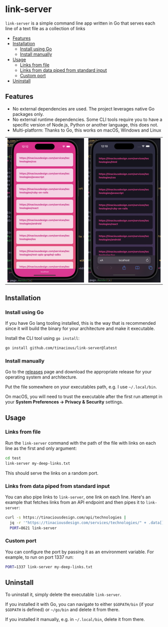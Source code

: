 # link-server

`link-server` is a simple command line app written in Go that serves each line of a text file as a collection of links

- [Features](#features)
- [Installation](#installation)
  - [Install using Go](#install-using-go)
  - [Install manually](#install-manually)
- [Usage](#usage)
  - [Links from file](#links-from-file)
  - [Links from data piped from standard input](#links-from-data-piped-from-standard-input)
  - [Custom port](#custom-port)
- [Uninstall](#uninstall)


## Features

- No external dependencies are used. The project leverages native Go packages only.
- No external runtime dependencies. Some CLI tools require you to have a specific version of Node.js, Python or another language, this does not.
- Multi-platform: Thanks to Go, this works on macOS, Windows and Linux

<table>
<tr>
  <td><img src="screenshots/theme-light.png" /></td>
  <td><img src="screenshots/theme-dark.png" /></td>
</tr>
</table>


## Installation

### Install using Go

If you have Go lang tooling installed, this is the way that is recommended since it will build the binary for your architecture and make it executable.

Install the CLI tool using `go install`:

```sh
go install github.com/tinacious/link-server@latest
```

### Install manually

Go to the [releases](https://github.com/tinacious/link-server/releases) page and download the appropriate release for your operating system and architecture.

Put the file somewhere on your executables path, e.g. I use `~/.local/bin`.

On macOS, you will need to trust the executable after the first run attempt in your **System Preferences &rarr; Privacy & Security** settings.


## Usage

### Links from file

Run the `link-server` command with the path of the file with links on each line as the first and only argument:

```sh
cd test
link-server my-deep-links.txt
```

This should serve the links on a random port.


### Links from data piped from standard input

You can also pipe links to `link-server`, one link on each line. Here's an example that fetches links from an API endpoint and then pipes it to `link-server`:

```sh
curl -s https://tinaciousdesign.com/api/technologies |
  jq -r '"https://tinaciousdesign.com/services/technologies/" + .data[].slug' |
  PORT=8621 link-server
```


### Custom port

You can configure the port by passing it as an environment variable. For example, to run on port 1337 run:

```sh
PORT=1337 link-server my-deep-links.txt
```


## Uninstall

To uninstall it, simply delete the executable `link-server`.

If you installed it with Go, you can navigate to either `$GOPATH/bin` (if your `$GOPATH` is defined) or  `~/go/bin` and delete it from there.

If you installed it manually, e.g. in `~/.local/bin`, delete it from there.
